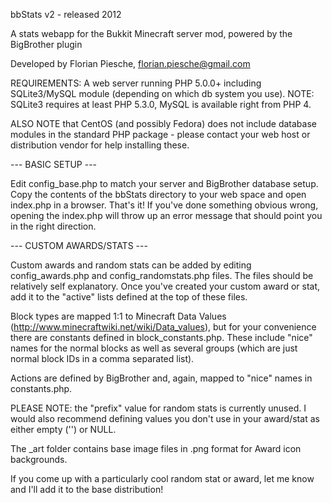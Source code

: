 bbStats v2 - released 2012

A stats webapp for the Bukkit Minecraft server mod, powered by the BigBrother plugin

Developed by Florian Piesche, florian.piesche@gmail.com

REQUIREMENTS: A web server running PHP 5.0.0+ including SQLite3/MySQL module (depending on which db system you use). NOTE: SQLite3 requires at least PHP 5.3.0, MySQL is available right from PHP 4.

ALSO NOTE that CentOS (and possibly Fedora) does not include database modules in the standard PHP package - please contact your web host or distribution vendor for help installing these.


--- BASIC SETUP ---

Edit config_base.php to match your server and BigBrother database setup. Copy the contents of the bbStats directory to your web space and open index.php in a browser. That's it! If you've done something obvious wrong, opening the index.php will throw up an error message that should point you in the right direction.


--- CUSTOM AWARDS/STATS ---

Custom awards and random stats can be added by editing config_awards.php and config_randomstats.php files. The files should be relatively self explanatory. Once you've created your custom award or stat, add it to the "active" lists defined at the top of these files.

Block types are mapped 1:1 to Minecraft Data Values (http://www.minecraftwiki.net/wiki/Data_values), but for your convenience there are constants defined in block_constants.php. These include "nice" names for the normal blocks as well as several groups (which are just normal block IDs in a comma separated list).

Actions are defined by BigBrother and, again, mapped to "nice" names in constants.php.

PLEASE NOTE: the "prefix" value for random stats is currently unused. I would also recommend defining values you don't use in your award/stat as either empty ('') or NULL.


The _art folder contains base image files in .png format for Award icon backgrounds.

If you come up with a particularly cool random stat or award, let me know and I'll add it to the base distribution!
